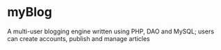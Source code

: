 # myBlog
A multi-user blogging engine written using PHP, DAO and MySQL; users can create accounts, publish and manage articles
